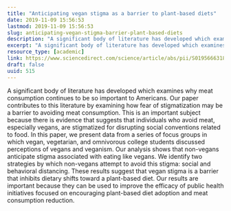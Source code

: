 ```yaml
---
title: "Anticipating vegan stigma as a barrier to plant-based diets"
date: 2019-11-09 15:56:53
lastmod: 2019-11-09 15:56:53
slug: anticipating-vegan-stigma-barrier-plant-based-diets
description: "A significant body of literature has developed which examines why meat consumption continues to be so important to Americans. Our paper contributes to this literature by examining how fear of stigmatization may be a barrier to avoiding meat consumption. This is an important subject because there is evidence that suggests that individuals who avoid meat, especially vegans, are stigmatized for disrupting social conventions related to food."
excerpt: "A significant body of literature has developed which examines why meat consumption continues to be so important to Americans. Our paper contributes to this literature by examining how fear of stigmatization may be a barrier to avoiding meat consumption. This is an important subject because there is evidence that suggests that individuals who avoid meat, especially vegans, are stigmatized for disrupting social conventions related to food."
resource_type: [academic]
link: https://www.sciencedirect.com/science/article/abs/pii/S0195666318313874?via%3Dihub=
draft: false
uuid: 515
---
```

A significant body of literature has developed which examines why meat
consumption continues to be so important to Americans. Our paper
contributes to this literature by examining how fear of stigmatization
may be a barrier to avoiding meat consumption. This is an important
subject because there is evidence that suggests that individuals who
avoid meat, especially vegans, are stigmatized for disrupting social
conventions related to food. In this paper, we present data from a
series of focus groups in which vegan, vegetarian, and omnivorous
college students discussed perceptions of vegans and veganism. Our
analysis shows that non-vegans anticipate stigma associated with eating
like vegans. We identify two strategies by which non-vegans attempt to
avoid this stigma: social and behavioral distancing. These results
suggest that vegan stigma is a barrier that inhibits dietary shifts
toward a plant-based diet. Our results are important because they can be
used to improve the efficacy of public health initiatives focused on
encouraging plant-based diet adoption and meat consumption reduction.
